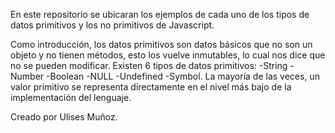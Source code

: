 En este repositorio se ubicaran los ejemplos de cada uno de los tipos de datos primitivos y los no primitivos de Javascript.

Como introducción, los datos primitivos son datos básicos que no son un objeto y no tienen métodos, esto los vuelve inmutables, lo cual nos dice que no se pueden modificar. Existen 6 tipos de datos primitivos:
-String
-Number
-Boolean
-NULL
-Undefined
-Symbol.
La mayoría de las veces, un valor primitivo se representa directamente en el nivel más bajo de la implementación del lenguaje.

Creado por Ulises Muñoz.